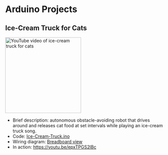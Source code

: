 # Arduino Projects

## Ice-Cream Truck for Cats
<a href="http://www.youtube.com/watch?feature=player_embedded&v=epxTPGS2lBc
" target="_blank"><img src="http://img.youtube.com/vi/epxTPGS2lBc/0.jpg" 
alt="YouTube video of ice-cream truck for cats" width="240"/></a>
* Brief description: autonomous obstacle-avoiding robot that drives around and releases cat food at set intervals while playing an ice-cream truck song.
* Code: [Ice-Cream-Truck.ino](Ice-Cream-Truck/Ice-Cream-Truck.ino)
* Wiring diagram: [Breadboard view](Ice-Cream-Truck/BreadboardSketch.png)
* In action: https://youtu.be/epxTPGS2lBc 

